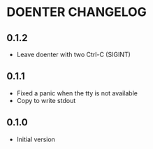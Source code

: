 # DOENTER CHANGELOG

## 0.1.2

- Leave doenter with two Ctrl-C (SIGINT)

## 0.1.1

- Fixed a panic when the tty is not available
- Copy to write stdout

## 0.1.0

- Initial version
